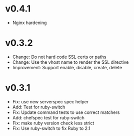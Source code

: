 v0.4.1
======

- Nginx hardening

v0.3.2
======

- Change: Do not hard code SSL certs or paths
- Change: Use the vhost name to render the SSL directive
- Improvement: Support enable, disable, create, delete


v0.3.1
======

- Fix: use new serverspec spec helper
- Add: Test for ruby-switch
- Fix: Update command tests to use correct matchers
- Add: chefspec test for ruby-switch
- Fix: make ruby version check less strict
- Fix: Use ruby-switch to fix Ruby to 2.1

